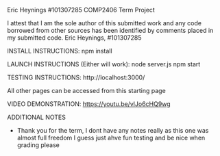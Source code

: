 Eric Heynings #101307285 
COMP2406 Term Project

I attest that I am the sole author of this submitted work and any code borrowed from other sources has been identified by comments placed in my submitted code. 
Eric Heynings, #101307285

INSTALL INSTRUCTIONS: 
npm install

LAUNCH INSTRUCTIONS (Either will work):
node server.js
npm start


TESTING INSTRUCTIONS:
http://localhost:3000/

All other pages can be accessed from this starting page

VIDEO DEMONSTRATION:
https://youtu.be/vlJo6cHQ9wg

ADDITIONAL NOTES

- Thank you for the term, I dont have any notes really as this one was almost full freedom
    I guess just ahve fun testing and be nice when grading please
 
